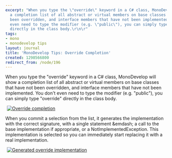 ```yaml
---
excerpt: "When you type the \"override\" keyword in a C# class, MonoDevelop will show
  a completion list of all abstract or virtual members on base classes that have not
  been overridden, and interface members that have not been implemented. You don't
  even need to type the modifier (e.g. \"public\"), you can simply type \"override\"
  directly in the class body.\r\n\r"
tags:
- mono
- monodevelop tips
layout: journal
title: 'MonoDevelop Tips: Override Completion'
created: 1298566800
redirect_from: /node/196
---
```

When you type the "override" keyword in a C# class, MonoDevelop will show a completion list of all abstract or virtual members on base classes that have not been overridden, and interface members that have not been implemented. You don't even need to type the modifier (e.g. "public"), you can simply type "override" directly in the class body.

<a href="http://mjhutchinson.com/files/images/md-tips/override-completion.png" rel="lightbox[md_tips_override]" title="Override completion"><img src="http://mjhutchinson.com/files/images/md-tips/t/override-completion.png" alt="Override completion" style="max-width:98%; display:block;margin-left:auto;margin-right:auto;" /></a>

When you commit a selection from the list, it generates the implementation with the correct signature, with a single statement &emdash; a call to the base implementation if appropriate, or a NotImplementedException. This implementation is selected so you can immediately start replacing it with a real implementation.

<a href="http://mjhutchinson.com/files/images/md-tips/override-completed.png" rel="lightbox[md_tips_override]" title="Generated override implementation"><img src="http://mjhutchinson.com/files/images/md-tips/t/override-completed.png" alt="Generated override implementation" style="max-width:98%; display:block;margin-left:auto;margin-right:auto;" /></a>
